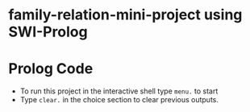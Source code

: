 # family-relation-mini-project using SWI-Prolog
# Prolog Code
+ To run this project in the interactive shell type `menu.` to start
+ Type `clear.` in the choice section to clear previous outputs.
